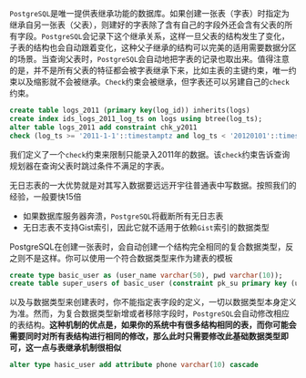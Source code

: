 `PostgreSQL`是唯一提供表继承功能的数据库。如果创建一张表（字表）时指定为继承自另一张表（父表），则建好的字表除了含有自己的字段外还会含有父表的所有字段。`PostgreSQL`会记录下这个继承关系，这样一旦父表的结构发生了变化，子表的结构也会自动跟着变化，这种父子继承的结构可以完美的适用需要数据分区的场景。当查询父表时，`PostgreSQL`会自动地把字表的记录也取出来。值得注意的是，并不是所有父表的特征都会被字表继承下来，比如主表的主键约束，唯一约束以及缩影就不会被继承。`Check`约束会被继承，但字表还可以另建自己的`check`约束。

```sql
create table logs_2011 (primary key(log_id)) inherits(logs)
create index ids_logs_2011_log_ts on logs using btree(log_ts);
alter table logs_2011 add constraint chk_y2011
check (log_ts >= '2011-1-1'::timestamptz and log_ts < '20120101'::timestamptz)
```

我们定义了一个`check`约束来限制只能录入2011年的数据。该`check`约束告诉查询规划器在查询父表时跳过条件不满足的字表。

无日志表的一大优势就是对其写入数据要远远开宇往普通表中写数据。按照我们的经验，一般要快15倍

- 如果数据库服务器奔溃，`PostgreSQL`将截断所有无日志表
- 无日志表不支持Gist索引，因此它就不适用于依赖`Gist`索引的数据类型

PostgreSQL在创建一张表时，会自动创建一个结构完全相同的复合数据类型，反之则不是这样。你可以使用一个符合数据类型来作为建表的模板

```sql
create type basic_user as (user_name varchar(50), pwd varchar(10));
create table super_users of basic_user (constraint pk_su primary key (user_name))
```

以及与数据类型来创建表时，你不能指定表字段的定义，一切以数据类型本身定义为准。然而，为复合数据类型新增或者移除字段时，`PostgreSQL`会自动修改相应的表结构。**这种机制的优点是，如果你的系统中有很多结构相同的表，而你可能会需要同时对所有表结构进行相同的修改，那么此时只需要修改此基础数据类型即可，这一点与表继承机制很相似**

```sql
alter type hasic_user add attribute phone varchar(10) cascade
```
